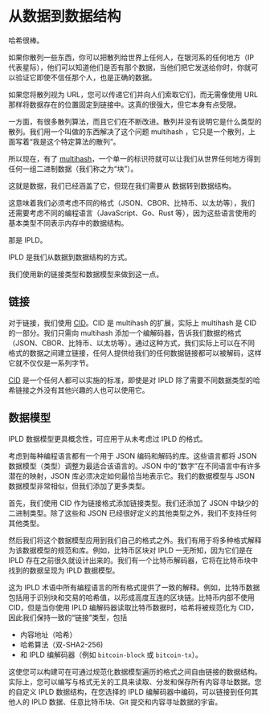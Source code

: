 # 从数据到数据结构
哈希很棒。

如果你散列一些东西，你可以把散列给世界上任何人，在银河系的任何地方（IP 代表星际），他们可以知道他们是否有那个数据，当他们把它发送给你时，你就可以验证它即使不信任那个人，也是正确的数据。

如果您将散列视为 URL，您可以传递它们并向人们索取它们，而无需像使用 URL 那样将数据存在的位置固定到链接中。这真的很强大，但它本身有点受限。

一方面，有很多散列算法，而且它们在不断改进。散列并没有说明它是什么类型的散列。我们用一个叫做的东西解决了这个问题 multihash ，它只是一个散列，上面写着“我是这个特定算法的散列”。

所以现在，有了 [multihash](https://github.com/multiformats/multihash)，一个单一的标识符就可以让我们从世界任何地方得到任何一组二进制数据（我们称之为“块”）。

这就是数据，我们已经涵盖了它，但现在我们需要从 数据转到数据结构。

这意味着我们必须考虑不同的格式（JSON、CBOR、比特币、以太坊等），我们还需要考虑不同的编程语言（JavaScript、Go、Rust 等），因为这些语言使用的基本类型不同表示内存中的数据结构。

那是 IPLD。

IPLD 是我们从数据到数据结构的方式。

我们使用新的链接类型和数据模型来做到这一点。

## 链接
对于链接，我们使用 [CID](https://specs.ipld.io/block-layer/CID.html)。CID 是 multihash 的扩展，实际上 multihash 是 CID 的一部分。我们只需向 multihash 添加一个编解码器，告诉我们数据的格式（JSON、CBOR、比特币、以太坊等）。通过这种方式，我们实际上可以在不同格式的数据之间建立链接，任何人提供给我们的任何数据链接都可以被解码，这样它就不仅仅是一系列字节。

[CID](https://github.com/multiformats/cid) 是一个任何人都可以实施的标准，即使是对 IPLD 除了需要不同数据类型的哈希链接之外没有其他兴趣的人也可以使用它。

## 数据模型
IPLD 数据模型更具概念性，可应用于从未考虑过 IPLD 的格式。

考虑到每种编程语言都有一个用于 JSON 编码和解码的库。这些语言都将 JSON 数据模型（类型）调整为最适合该语言的。JSON 中的“数字”在不同语言中有许多潜在的映射，JSON 库必须决定如何最恰当地表示它。我们的数据模型与 JSON 数据模型非常相似，但我们添加了更多类型。

首先，我们使用 CID 作为链接格式添加链接类型。我们还添加了 JSON 中缺少的二进制类型。除了这些和 JSON 已经很好定义的其他类型之外，我们不支持任何其他类型。

然后我们将这个数据模型应用到我们自己的格式之外。我们有用于将多种格式解释为该数据模型的规范和库。例如，比特币区块对 IPLD 一无所知，因为它们是在 IPLD 存在之前很久就设计出来的。我们有一个比特币解码器，它将在比特币块中找到的数据呈现为 IPLD 数据模型。

这为 IPLD 术语中所有编程语言的所有格式提供了一致的解释。例如，比特币数据包括用于识别块和交易的哈希值，以形成高度互连的区块链。比特币内部不使用 CID，但是当你使用 IPLD 编解码器读取比特币数据时，哈希将被规范化为 CID，因此我们保持一致的“链接”类型，包括

- 内容地址（哈希）
- 哈希算法（双-SHA2-256)
- 和 IPLD 编解码器（例如 `bitcoin-block` 或 `bitcoin-tx`）。

这使您可以构建可在可通过规范化数据模型遍历的格式之间自由链接的数据结构。实际上，您可以编写与格式无关的工具来读取、分发和保存所有内容寻址数据。您的自定义 IPLD 数据结构，在您选择的 IPLD 编解码器中编码，可以链接到任何其他人的 IPLD 数据、任意比特币块、Git 提交和内容寻址数据的宇宙。